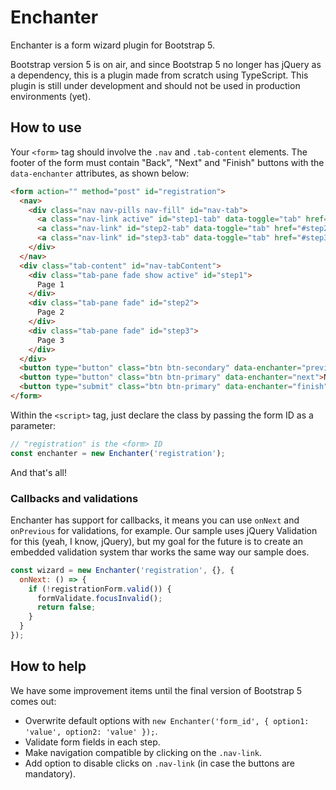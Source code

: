 # Enchanter

Enchanter is a form wizard plugin for Bootstrap 5.

Bootstrap version 5 is on air, and since Bootstrap 5 no longer has jQuery as a dependency, this is a plugin made from scratch using TypeScript. This plugin is still under development and should not be used in production environments (yet).

## How to use

Your `<form>` tag should involve the `.nav` and `.tab-content` elements. The footer of the form must contain "Back", "Next" and "Finish" buttons with the `data-enchanter` attributes, as shown below:

```html
<form action="" method="post" id="registration">
  <nav>
    <div class="nav nav-pills nav-fill" id="nav-tab">
      <a class="nav-link active" id="step1-tab" data-toggle="tab" href="#step1">Step 1</a>
      <a class="nav-link" id="step2-tab" data-toggle="tab" href="#step2">Step 2</a>
      <a class="nav-link" id="step3-tab" data-toggle="tab" href="#step3">Step 3</a>
    </div>
  </nav>
  <div class="tab-content" id="nav-tabContent">
    <div class="tab-pane fade show active" id="step1">
      Page 1
    </div>
    <div class="tab-pane fade" id="step2">
      Page 2
    </div>
    <div class="tab-pane fade" id="step3">
      Page 3
    </div>
  </div>
  <button type="button" class="btn btn-secondary" data-enchanter="previous">Previous</button>
  <button type="button" class="btn btn-primary" data-enchanter="next">Next</button>
  <button type="submit" class="btn btn-primary" data-enchanter="finish">Finish</button>
</form>
```

Within the `<script>` tag, just declare the class by passing the form ID as a parameter:

```js
// "registration" is the <form> ID
const enchanter = new Enchanter('registration');
```

And that's all!

### Callbacks and validations

Enchanter has support for callbacks, it means you can use `onNext` and `onPrevious` for validations, for example. Our sample uses jQuery Validation for this (yeah, I know, jQuery), but my goal for the future is to create an embedded validation system thar works the same way our sample does.

```js
const wizard = new Enchanter('registration', {}, {
  onNext: () => {
    if (!registrationForm.valid()) {
      formValidate.focusInvalid();
      return false;
    }
  }
});
```

## How to help

We have some improvement items until the final version of Bootstrap 5 comes out:

* Overwrite default options with `new Enchanter('form_id', { option1: 'value', option2: 'value' });`.
* Validate form fields in each step.
* Make navigation compatible by clicking on the `.nav-link`.
* Add option to disable clicks on `.nav-link` (in case the buttons are mandatory).
